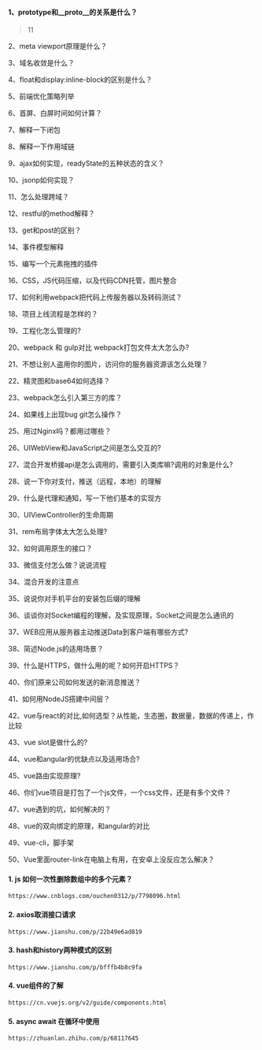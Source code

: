  #### 1、prototype和__proto__的关系是什么？
 > 11

2、meta viewport原理是什么？

3、域名收敛是什么？

4、float和display:inline-block的区别是什么？

5、前端优化策略列举

6、首屏、白屏时间如何计算？

7、解释一下闭包

8、解释一下作用域链

9、ajax如何实现，readyState的五种状态的含义？

10、jsonp如何实现？

11、怎么处理跨域？

12、restful的method解释？

13、get和post的区别？

14、事件模型解释

15、编写一个元素拖拽的插件

16、CSS，JS代码压缩，以及代码CDN托管，图片整合

17、如何利用webpack把代码上传服务器以及转码测试？

18、项目上线流程是怎样的？

19、工程化怎么管理的?

20、webpack 和 gulp对比 webpack打包文件太大怎么办?

21、不想让别人盗用你的图片，访问你的服务器资源该怎么处理？

22、精灵图和base64如何选择？

23、webpack怎么引入第三方的库？

24、如果线上出现bug git怎么操作？

25、用过Nginx吗？都用过哪些？

26、UIWebView和JavaScript之间是怎么交互的?

27、混合开发桥接api是怎么调用的，需要引入类库嘛?调用的对象是什么?

28、说一下你对支付，推送（远程，本地）的理解

29、什么是代理和通知，写一下他们基本的实现方

30、UIViewController的生命周期

31、rem布局字体太大怎么处理?

32、如何调用原生的接口？

33、微信支付怎么做？说说流程

34、混合开发的注意点

35、说说你对手机平台的安装包后缀的理解

36、谈谈你对Socket编程的理解，及实现原理，Socket之间是怎么通讯的

37、WEB应用从服务器主动推送Data到客户端有哪些方式?

38、简述Node.js的适用场景？

39、什么是HTTPS，做什么用的呢？如何开启HTTPS？

40、你们原来公司如何发送的新消息推送？

41、如何用NodeJS搭建中间层？

42、vue与react的对比,如何选型？从性能，生态圈，数据量，数据的传递上，作比较

43、vue slot是做什么的?

44、vue和angular的优缺点以及适用场合?

45、vue路由实现原理?

46、你们vue项目是打包了一个js文件，一个css文件，还是有多个文件？

47、vue遇到的坑，如何解决的？

48、vue的双向绑定的原理，和angular的对比

49、vue-cli，脚手架

50、Vue里面router-link在电脑上有用，在安卓上没反应怎么解决？

#### 1. js 如何一次性删除数组中的多个元素？
`https://www.cnblogs.com/ouchen0312/p/7798096.html`
#### 2. axios取消接口请求
`https://www.jianshu.com/p/22b49e6ad819`
#### 3. hash和history两种模式的区别
`https://www.jianshu.com/p/bfffb4b8c9fa`
#### 4. vue组件的了解
`https://cn.vuejs.org/v2/guide/components.html`
#### 5. async await 在循环中使用
`https://zhuanlan.zhihu.com/p/68117645`